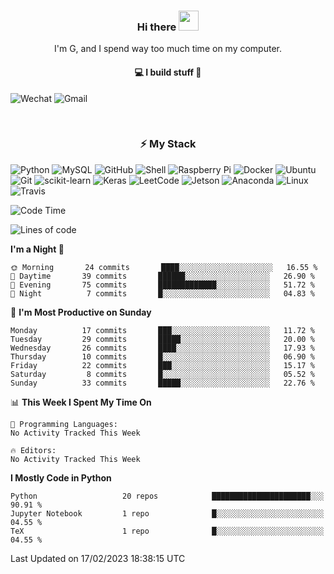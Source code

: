 <h3 align="center"> Hi there <img src="https://raw.githubusercontent.com/ShahriarShafin/ShahriarShafin/main/Assets/handshake.gif" height="32px"></h3>

<p align="center">
I'm G, and I spend way too much time on my computer.
</p>

<h4 align="center">
💻 I build stuff 🌱 </a>
</h4>

![Wechat](https://img.shields.io/badge/-gavingsf-07C160?style=flat-square&logo=WeChat&logoColor=white)
![Gmail](https://img.shields.io/badge/--D14836?style=flat-square&logo=Gmail&logoColor=white)


<br/>
<h3 align="center">
⚡ My Stack
</h3>

![Python](https://img.shields.io/badge/-Python-black?style=flat-square&logo=Python)
![MySQL](https://img.shields.io/badge/-MySQL-black?style=flat-square&logo=mysql)
![GitHub](https://img.shields.io/badge/-GitHub-181717?style=flat-square&logo=github)
![Shell](https://img.shields.io/badge/-shell-5391FE?style=flat-square&logo=PowerShell&logoColor=white)
![Raspberry Pi](https://img.shields.io/badge/-Raspberry%20Pi-C51A4A?style=flat-square&logo=Raspberry-Pi)
![Docker](https://img.shields.io/badge/-Docker-black?style=flat-square&logo=docker)
![Ubuntu](https://img.shields.io/badge/-Ubuntu-772953?style=flat-square&logo=Ubuntu&logoColor=white)
![Git](https://img.shields.io/badge/-Git-F44D27?style=flat-square&logo=Git&logoColor=white)
![scikit-learn](https://img.shields.io/badge/-scikitlearn-000000?style=flat-square&logo=scikit-learn)
![Keras](https://img.shields.io/badge/-Keras-D00000?style=flat-square&logo=keras)
![LeetCode](https://img.shields.io/badge/-LeetCode-000000?style=flat-square&logo=LeetCode)
![Jetson](https://img.shields.io/badge/-Jetson-76B900?style=flat-square&logo=Nvidia&logoColor=white)
![Anaconda](https://img.shields.io/badge/-Anaconda-44A833?style=flat-square&logo=Anaconda&logoColor=white)
![Linux](https://img.shields.io/badge/-Linux-FCC264?style=flat-square&logo=Linux&logoColor=black)
![Travis](https://img.shields.io/badge/-TravisCI-3EAAAF?style=flat-square&logo=travis-ci&logoColor=white)




<!--START_SECTION:waka-->
![Code Time](http://img.shields.io/badge/Code%20Time-36%20mins-blue)

![Lines of code](https://img.shields.io/badge/From%20Hello%20World%20I%27ve%20Written-107%20Thousand%20lines%20of%20code-blue)

**I'm a Night 🦉** 

```text
🌞 Morning       24 commits       ████░░░░░░░░░░░░░░░░░░░░░   16.55 % 
🌆 Daytime       39 commits       ██████░░░░░░░░░░░░░░░░░░░   26.90 % 
🌃 Evening       75 commits       █████████████░░░░░░░░░░░░   51.72 % 
🌙 Night          7 commits       █░░░░░░░░░░░░░░░░░░░░░░░░   04.83 % 

```
📅 **I'm Most Productive on Sunday** 

```text
Monday          17 commits       ███░░░░░░░░░░░░░░░░░░░░░░   11.72 % 
Tuesday         29 commits       █████░░░░░░░░░░░░░░░░░░░░   20.00 % 
Wednesday       26 commits       ████░░░░░░░░░░░░░░░░░░░░░   17.93 % 
Thursday        10 commits       █░░░░░░░░░░░░░░░░░░░░░░░░   06.90 % 
Friday          22 commits       ███░░░░░░░░░░░░░░░░░░░░░░   15.17 % 
Saturday         8 commits       █░░░░░░░░░░░░░░░░░░░░░░░░   05.52 % 
Sunday          33 commits       █████░░░░░░░░░░░░░░░░░░░░   22.76 % 

```


📊 **This Week I Spent My Time On** 

```text
💬 Programming Languages: 
No Activity Tracked This Week

🔥 Editors: 
No Activity Tracked This Week

```

**I Mostly Code in Python** 

```text
Python                   20 repos            ██████████████████████░░░   90.91 % 
Jupyter Notebook         1 repo              █░░░░░░░░░░░░░░░░░░░░░░░░   04.55 % 
TeX                      1 repo              █░░░░░░░░░░░░░░░░░░░░░░░░   04.55 % 

```



 Last Updated on 17/02/2023 18:38:15 UTC
<!--END_SECTION:waka-->

